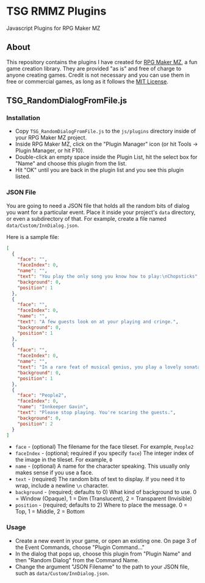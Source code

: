 # TSG RMMZ Plugins

Javascript Plugins for RPG Maker MZ

## About

This repository contains the plugins I have created for [RPG Maker MZ](https://www.rpgmakerweb.com/products/rpg-maker-mz),
a fun game creation library. They are provided "as is" and free of charge to anyone creating games. Credit is not necessary
and you can use them in free or commercial games, as long as it follows the [MIT License](https://github.com/bratta/rmmz-plugins/blob/main/LICENSE).

## TSG_RandomDialogFromFile.js

### Installation

* Copy `TSG_RandomDialogFromFile.js` to the `js/plugins` directory inside of your RPG Maker MZ project.
* Inside RPG Maker MZ, click on the "Plugin Manager" icon (or hit Tools -> Plugin Manager, or hit F10).
* Double-click an empty space inside the Plugin List, hit the select box for "Name" and choose this plugin from the list.
* Hit "OK" until you are back in the plugin list and you see this plugin listed.

### JSON File

You are going to need a JSON file that holds all the random bits of dialog you want for a particular event. Place it inside your
project's `data` directory, or even a subdirectory of that. For example, create a file named `data/Custom/InnDialog.json`.

Here is a sample file:

```json
[
  {
    "face": "",
    "faceIndex": 0,
    "name": "",
    "text": "You play the only song you know how to play:\nChopsticks",
    "background": 0,
    "position": 1
  },
  {
    "face": "",
    "faceIndex": 0,
    "name": "",
    "text": "A few guests look on at your playing and cringe.",
    "background": 0,
    "position": 1
  },
  {
    "face": "",
    "faceIndex": 0,
    "name": "",
    "text": "In a rare feat of musical genius, you play a lovely sonata.",
    "background": 0,
    "position": 1
  },
  {
    "face": "People2",
    "faceIndex": 0,
    "name": "Innkeeper Gavin",
    "text": "Please stop playing. You're scaring the guests.",
    "background": 0,
    "position": 2
  }
]
```

* `face` - (optional) The filename for the face tileset. For example, `People2`
* `faceIndex` - (optional; required if you specify `face`) The integer index of the image in the tileset. For example, `0`
* `name` - (optional) A name for the character speaking. This usually only makes sense if you use a face.
* `text` - (required) The random bits of text to display. If you need it to wrap, include a newline `\n` character.
* `background` - (required; defaults to 0) What kind of background to use. 0 = Window (Opaque), 1 = Dim (Translucent), 2 = Transparent (Invisible)
* `position` - (required; defaults to 2) Where to place the message. 0 = Top, 1 = Middle, 2 = Bottom

### Usage

* Create a new event in your game, or open an existing one. On page 3 of the Event Commands, choose "Plugin Command..."
* In the dialog that pops up, choose this plugin from "Plugin Name" and then "Random Dialog" from the Command Name.
* Change the argument "JSON Filename" to the path to your JSON file, such as `data/Custom/InnDialog.json`.
